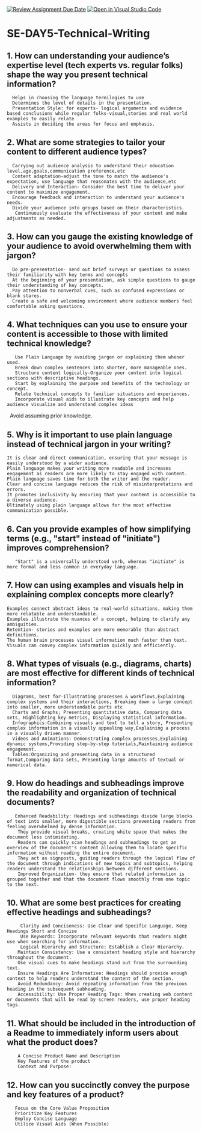[![Review Assignment Due Date](https://classroom.github.com/assets/deadline-readme-button-22041afd0340ce965d47ae6ef1cefeee28c7c493a6346c4f15d667ab976d596c.svg)](https://classroom.github.com/a/zsAR-pyY)
[![Open in Visual Studio Code](https://classroom.github.com/assets/open-in-vscode-2e0aaae1b6195c2367325f4f02e2d04e9abb55f0b24a779b69b11b9e10269abc.svg)](https://classroom.github.com/online_ide?assignment_repo_id=18648291&assignment_repo_type=AssignmentRepo)
# SE-DAY5-Technical-Writing
## 1. How can understanding your audience’s expertise level (tech experts vs. regular folks) shape the way you present technical information?
      Helps in choosing the language termilogies to use  
      Determines the level of details in the presentation.
      Presentation Style: for experts- logical arguments and evidence based conclusions while regular folks-visual,stories and real world examples to easily relate 
      Assists in deciding the areas for focus and emphasis.

## 2. What are some strategies to tailor your content to different audience types?
      Carrying out audience analysis to understand their education level,age,goals,communication preference,etc
      Content adaptation-adjust the tone to match the audience's expectation, use language that reasonates with the audience,etc
      Delivery and Interaction- Consider the best time to deliver your content to maximize engagement.
      Encourage feedback and interaction to understand your audience's needs.
      Divide your audience into groups based on their characteristics.   
       Continuously evaluate the effectiveness of your content and make adjustments as needed.   

## 3. How can you gauge the existing knowledge of your audience to avoid overwhelming them with jargon?
      Do pre-presentation- send out brief surveys or questions to assess their familiarity with key terms and concepts
      At the beginning of your presentation, ask simple questions to gauge their understanding of key concepts.
      Pay attention to nonverbal cues, such as confused expressions or blank stares.
      Create a safe and welcoming environment where audience members feel comfortable asking questions.

## 4. What techniques can you use to ensure your content is accessible to those with limited technical knowledge?
       Use Plain Language by avoiding jargon or explaining them whener used.
       Break down complex sentences into shorter, more manageable ones.
       Structure content logically-Organize your content into logical sections with descriptive headings.
       Start by explaining the purpose and benefits of the technology or concept.
       Relate technical concepts to familiar situations and experiences.
       Incorporate visual aids to illustrate key concepts and help audience visualize and understand complex ideas 
       Avoid assuming prior knowledge.

## 5. Why is it important to use plain language instead of technical jargon in your writing?
    It is clear and direct communication, ensuring that your message is easily understood by a wider audience.
    Plain language makes your writing more readable and increases engagement as readers are more likely to stay engaged with content.
    Plain language saves time for both the writer and the reader.
    Clear and concise language reduces the risk of misinterpretations and errors.
    It promotes inclusivity by ensuring that your content is accessible to a diverse audience.
    Ultimately using plain language allows for the most effective communication possible.
    
## 6. Can you provide examples of how simplifying terms (e.g., "start" instead of "initiate") improves comprehension?
       "Start" is a universally understood verb, whereas "initiate" is more formal and less common in everyday language.


## 7. How can using examples and visuals help in explaining complex concepts more clearly?
    Examples connect abstract ideas to real-world situations, making them more relatable and understandable.
    Examples illustrate the nuances of a concept, helping to clarify any ambiguities.
    Retention- stories and examples are more memorable than abstract definitions.
    The human brain processes visual information much faster than text.
    Visuals can convey complex information quickly and efficiently.
    
## 8. What types of visuals (e.g., diagrams, charts) are most effective for different kinds of technical information?
      Diagrams, best for-Illustrating processes & workflows,Explaining complex systems and their interactions, Breaking down a large concept into smaller, more understandable parts etc  
      Charts and Graphs; Presenting quantitative data, Comparing data sets, Highlighting key metrics, Displaying statistical information.
      Infographics:Combining visuals and text to tell a story, Presenting complex information in a visually appealing way,Explaining a process in a visually driven manner.   
      Videos and Animations: Demonstrating complex processes,Explaining dynamic systems,Providing step-by-step tutorials,Maintaining audience engagement.
      Tables:Organizing and presenting data in a structured format,Comparing data sets, Presenting large amounts of textual or numerical data.
## 9. How do headings and subheadings improve the readability and organization of technical documents?
       Enhanced Readability: Headings and subheadings divide large blocks of text into smaller, more digestible sections preventing readers from feeling overwhelmed by dense information.
        They provide visual breaks, creating white space that makes the document less intimidating.  
        Readers can quickly scan headings and subheadings to get an overview of the document's content allowing them to locate specific information without reading the entire document.   
        They act as signposts, guiding readers through the logical flow of the document through indications of new topics and subtopics, helping readers understand the relationships between different sections.   
        Improved Organization- they ensure that related information is grouped together and that the document flows smoothly from one topic to the next.   

## 10. What are some best practices for creating effective headings and subheadings?
         Clarity and Conciseness: Use Clear and Specific Language, Keep Headings Short and Concise
         Use Keywords: Incorporate relevant keywords that readers might use when searching for information.
         Logical Hierarchy and Structure: Establish a Clear Hierarchy.
        Maintain Consistency: Use a consistent heading style and hierarchy throughout the document.
        Use visual cues to make headings stand out from the surrounding text.
        Ensure Headings Are Informative: Headings should provide enough context to help readers understand the content of the section.
        Avoid Redundancy: Avoid repeating information from the previous heading in the subsequent subheading.
        Accessibility: Use Proper Heading Tags: When creating web content or documents that will be read by screen readers, use proper heading tags.

## 11. What should be included in the introduction of a Readme to immediately inform users about what the product does?
        A Concise Product Name and Description
        Key Features of the product
        Context and Purpose:

## 12. How can you succinctly convey the purpose and key features of a product?
       Focus on the Core Value Proposition
       Prioritize Key Features
       Employ Concise Language
       Utilize Visual Aids (When Possible)
